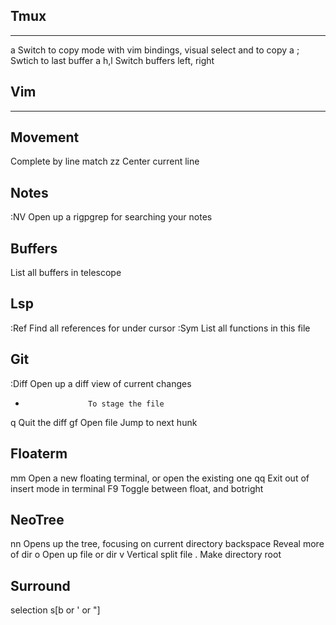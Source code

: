 Tmux
--------------------------------------------------------------------------------------
--------------------------------------------------------------------------------------

<C>a <Enter>        Switch to copy mode with vim bindings, visual select and <Enter> to copy
<C>a ;              Swtich to last buffer
<C>a h,l            Switch buffers left, right


Vim
--------------------------------------------------------------------------------------
--------------------------------------------------------------------------------------

Movement
--------------------------------------------------------------------------------------
<C-X><C-L>          Complete by line match
zz                  Center current line

Notes
--------------------------------------------------------------------------------------
:NV                 Open up a rigpgrep for searching your notes

Buffers
--------------------------------------------------------------------------------------
<C-k>               List all buffers in telescope

Lsp
--------------------------------------------------------------------------------------
:Ref                Find all references for under cursor
:Sym                List all functions in this file

Git
--------------------------------------------------------------------------------------
:Diff               Open up a diff view of current changes
-                   To stage the file
<leader>q           Quit the diff
gf                  Open file
<C-h>               Jump to next hunk

Floaterm
--------------------------------------------------------------------------------------
<leader>mm          Open a new floating terminal, or open the existing one
<leader>qq          Exit out of insert mode in terminal
F9                  Toggle between float, and botright

NeoTree
--------------------------------------------------------------------------------------
<leader>nn          Opens up the tree, focusing on current directory
backspace           Reveal more of dir
o                   Open up file or dir
v                   Vertical split file
.                   Make directory root


Surround
--------------------------------------------------------------------------------------

selection s[b or ' or "]

